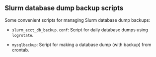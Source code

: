 Slurm database dump backup scripts
----------------------------------

Some convenient scripts for managing Slurm database dump backups:

* ```slurm_acct_db_backup.conf```: Script for daily database dumps using ```logrotate```.

* ```mysqlbackup```: Script for making a database dump (with backup) from crontab.

